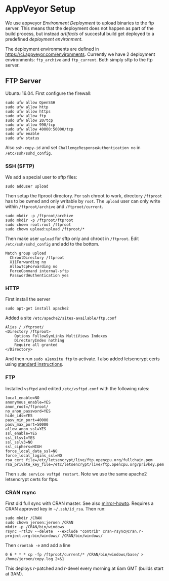 # AppVeyor Setup

We use appveyor *Environment Deployment* to upload binaries to the ftp server. This means that the deployment does not happen as part of the build process, but instead *artifacts* of succesful build get deployed to a predefined *deployment environment*.

The deployment environments are defined in https://ci.appveyor.com/environments. Currently we have 2 deployment environments: `ftp_archive` and `ftp_current`. Both simply sftp to the ftp server. 

## FTP Server

Ubuntu 16.04. First configure the firewall:

```
sudo ufw allow OpenSSH
sudo ufw allow http
sudo ufw allow https
sudo ufw allow ftp
sudo ufw allow 20/tcp
sudo ufw allow 990/tcp
sudo ufw allow 40000:50000/tcp
sudo ufw enable
sudo ufw status
```

Also `ssh-copy-id` and set `ChallengeResponseAuthentication no` in `/etc/ssh/sshd_config`.

### SSH (SFTP)

We add a special user to sftp files:

```
sudo adduser upload
```

Then setup the ftproot directory. For ssh chroot to work, directory `/ftproot` has to be owned and only writable by `root`. The `upload` user can only write within `/ftproot/archive` and `/ftproot/current`.

```
sudo mkdir -p /ftproot/archive
sudo mkdir -p /ftproot/ftproot
sudo chown root:root /ftproot
sudo chown upload:upload /ftproot/*
```

Then make user `upload` for sftp only and chroot in `/ftproot`. Edit `/etc/ssh/sshd_config` and add to the bottom.

```
Match group upload
  ChrootDirectory /ftproot
  X11Forwarding no
  AllowTcpForwarding no
  ForceCommand internal-sftp
  PasswordAuthentication yes
```


### HTTP

First install the server

```
sudo apt-get install apache2
```

Added a site `/etc/apache2/sites-available/ftp.conf`

```
Alias / /ftproot/
<Directory /ftproot>
    Options FollowSymLinks MultiViews Indexes
    DirectoryIndex nothing
    Require all granted
</Directory>
```

And then run `sudo a2ensite ftp` to activate. I also added letsencrypt certs using [standard instructions](https://www.digitalocean.com/community/tutorials/how-to-secure-apache-with-let-s-encrypt-on-ubuntu-16-04).

### FTP

Installed `vsftpd` and edited `/etc/vsftpd.conf` with the following rules:

```
local_enable=NO
anonymous_enable=YES
anon_root=/ftproot/
no_anon_password=YES
hide_ids=YES
pasv_min_port=40000
pasv_max_port=50000
allow_anon_ssl=YES
ssl_enable=YES
ssl_tlsv1=YES
ssl_sslv3=NO
ssl_ciphers=HIGH
force_local_data_ssl=NO
force_local_logins_ssl=NO
rsa_cert_file=/etc/letsencrypt/live/ftp.opencpu.org/fullchain.pem
rsa_private_key_file=/etc/letsencrypt/live/ftp.opencpu.org/privkey.pem
```

Then `sudo service vsftpd restart`. Note we use the same apache2 letsencrypt certs for ftps.

### CRAN rsync

First did full sync with CRAN master. See also [mirror-howto](https://cran.r-project.org/mirror-howto.html). Requires a CRAN approved key in `~/.ssh/id_rsa`. Then run:

```
sudo mkdir /CRAN
sudo chown jeroen:jeroen /CRAN
mkdir -p /CRAN/bin/windows
rsync -rtlzv --delete  --exclude "contrib" cran-rsync@cran.r-project.org:bin/windows/ /CRAN/bin/windows/
```

Then `crontab -e` and add a line

```
0 6 * * * cp -fp /ftproot/current/* /CRAN/bin/windows/base/ > /home/jeroen/copy.log 2>&1
```

This deploys r-patched and r-devel every morning at 6am GMT (builds start at 3AM).

